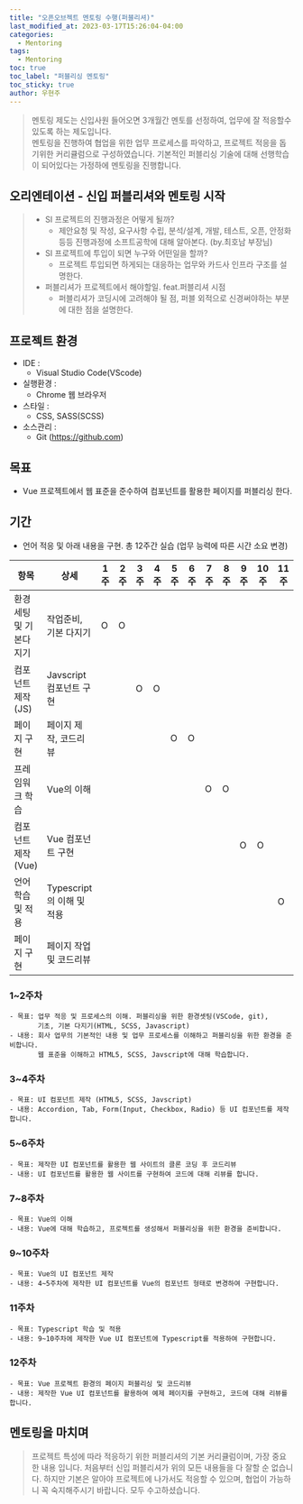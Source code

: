 ```yaml
---
title: "오픈오브젝트 멘토링 수행(퍼블리셔)"
last_modified_at: 2023-03-17T15:26:04-04:00
categories: 
  - Mentoring
tags:
  - Mentoring
toc: true
toc_label: "퍼블리싱 멘토링"
toc_sticky: true
author: 우현주   
---
```


> 멘토링 제도는 신입사원 들어오면 3개월간 멘토를 선정하여, 업무에 잘 적응할수 있도록 하는 제도입니다.   
> 멘토링을 진행하여 협업을 위한 업무 프로세스를 파악하고, 프로젝트 적응을 돕기위한 커리큘럼으로 구성하였습니다.
> 기본적인 퍼블리싱 기술에 대해 선행학습이 되어있다는 가정하에 멘토링을 진행합니다.


## 오리엔테이션 - 신입 퍼블리셔와 멘토링 시작
>- SI 프로젝트의 진행과정은 어떻게 될까? 
>   - 제안요청 및 작성, 요구사항 수립, 분석/설계, 개발, 테스트, 오픈, 안정화등등 진행과정에 소프트공학에 대해 알아본다. (by.최호남 부장님)
>- SI 프로젝트에 투입이 되면 누구와 어떤일을 할까?
>   - 프로젝트 투입되면 하게되는 대응하는 업무와 카드사 인프라 구조를 설명한다.
>- 퍼블리셔가 프로젝트에서 해야할일. feat.퍼블리셔 시점
>   - 퍼블리셔가 코딩시에 고려해야 될 점, 퍼블 외적으로 신경써야하는 부분에 대한 점을 설명한다.


## 프로젝트 환경  
- IDE : 
  - Visual Studio Code(VScode)
- 실행환경 : 
  - Chrome 웹 브라우저
- 스타일 :
  - CSS, SASS(SCSS)
- 소스관리 : 
  - Git (https://github.com)

## 목표
 - Vue 프로젝트에서 웹 표준을 준수하여 컴포넌트를 활용한 페이지를 퍼블리싱 한다.

## 기간
- 언어 적응 및 아래 내용을 구현. 총 12주간 실습 (업무 능력에 따른 시간 소요 변경)


|   항목                  |   상세                          |   1주  |   2주  |   3주  |   4주  |   5주  |   6주  |   7주  |   8주  |   9주  |   10주  |   11주  |   12주  |
|------------------------|-------------------------------|--------|--------|--------|--------|--------|--------|--------|--------|--------|--------|--------|--------|
|   환경세팅 및 기본다지기    |   작업준비, 기본 다지기             |   O    |    O   |        |        |        |        |        |        |        |        |        |       |
|   컴포넌트 제작(JS)       |   Javscript 컴포넌트 구현         |        |        |   O    |   O    |        |        |        |        |        |        |       |       |
|   페이지 구현            |   페이지 제작, 코드리뷰             |        |        |        |        |   O    |    O   |        |        |        |        |       |       |
|   프레임워크 학습         |   Vue의 이해                     |        |        |        |        |        |        |   O    |   O    |        |        |       |       |
|   컴포넌트 제작(Vue)     |   Vue 컴포넌트 구현                |        |        |        |        |        |        |        |        |    O   |    O   |       |       |
|   언어 학습 및 적용       |   Typescript의 이해 및 적용       |        |        |        |        |        |        |        |        |        |        |   O   |       |
|   페이지 구현            |  페이지 작업 및 코드리뷰             |        |        |        |        |        |        |        |        |        |        |       |   O   |
   


### 1~2주차

    - 목표: 업무 적응 및 프로세스의 이해. 퍼블리싱을 위한 환경셋팅(VSCode, git),
           기초, 기본 다지기(HTML, SCSS, Javascript)
    - 내용: 회사 업무의 기본적인 내용 및 업무 프로세스를 이해하고 퍼블리싱을 위한 환경을 준비합니다.
           웹 표준을 이해하고 HTML5, SCSS, Javscript에 대해 학습합니다.

### 3~4주차 

    - 목표: UI 컴포넌트 제작 (HTML5, SCSS, Javscript)
    - 내용: Accordion, Tab, Form(Input, Checkbox, Radio) 등 UI 컴포넌트를 제작합니다.
### 5~6주차 

    - 목표: 제작한 UI 컴포넌트를 활용한 웹 사이트의 클론 코딩 후 코드리뷰
    - 내용: UI 컴포넌트를 활용한 웹 사이트를 구현하여 코드에 대해 리뷰를 합니다.

### 7~8주차 

    - 목표: Vue의 이해
    - 내용: Vue에 대해 학습하고, 프로젝트를 생성해서 퍼블리싱을 위한 환경을 준비합니다.

### 9~10주차 

    - 목표: Vue의 UI 컴포넌트 제작
    - 내용: 4~5주차에 제작한 UI 컴포넌트를 Vue의 컴포넌트 형태로 변경하여 구현합니다.

### 11주차 

    - 목표: Typescript 학습 및 적용
    - 내용: 9~10주차에 제작한 Vue UI 컴포넌트에 Typescript를 적용하여 구현합니다.

### 12주차 

    - 목표: Vue 프로젝트 환경의 페이지 퍼블리싱 및 코드리뷰
    - 내용: 제작한 Vue UI 컴포넌트를 활용하여 예제 페이지를 구현하고, 코드에 대해 리뷰를 합니다.

## 멘토링을 마치며
> 프로젝트 특성에 따라 적응하기 위한 퍼블리셔의 기본 커리큘럼이며, 가장 중요한 내용 입니다.
> 처음부터 신입 퍼블리셔가 위의 모든 내용들을 다 잘할 순 없습니다.
> 하지만 기본은 알아야 프로젝트에 나가서도 적응할 수 있으며, 협업이 가능하니 꼭 숙지해주시기 바랍니다.
> 모두 수고하셨습니다.